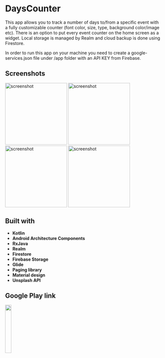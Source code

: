 # DaysCounter

This app allows you to track a number of days to/from a specific event with a fully customizable counter (font color, size, type, background color/image etc). There is an option to put every event counter on the home screen as a widget. Local storage is managed by Realm and cloud backup is done using Firestore.

In order to run this app on your machine you need to create a google-services.json file under /app folder with an API KEY from Firebase.


## Screenshots
<img src="https://lh3.googleusercontent.com/ETlAnej0cA03jFkdX1OFVD9klaUt-jOdpvri9PtV49tKazuktg-A_RNXR_N9HNerHxs=w1920-h951" alt="screenshot" width="200"> <img src="https://lh3.googleusercontent.com/s-W4F-pEBW7VXGoz3wj135DDT_A8i0SNi_c3bTOJtWNeuJ6IHdDx2Ekas40Tzl-2qcY=w1920-h951" alt="screenshot" width="200"> <img src="https://lh3.googleusercontent.com/9aO_MnILSSYwm00mUX1pAW0NoVkJ5SW0MFu8GQ2qHTUt4R5SsNumHqfcIDlKsleAgg=w1920-h951" alt="screenshot" width="200"> <img src="https://lh3.googleusercontent.com/rf6Q6b45p_vQveL9DlEpJ5z38GFTSAT3VCD9aLwU_3twkd4NZ87cinIqJhF8hyV_JxM=w1920-h951" alt="screenshot" width="200">


## Built with

* **Kotlin**
* **Android Architecture Components**
* **RxJava**
* **Realm**
* **Firestore**
* **Firebase Storage**
* **Glide**
* **Paging library**
* **Material design**
* **Unsplash API**

## Google Play link

<p align="left">
<a href="https://play.google.com/store/apps/details?id=com.arkadiusz.dayscounter"><img src="https://cdn.rawgit.com/steverichey/google-play-badge-svg/master/img/en_get.svg" width="20%"></a>
</p>
